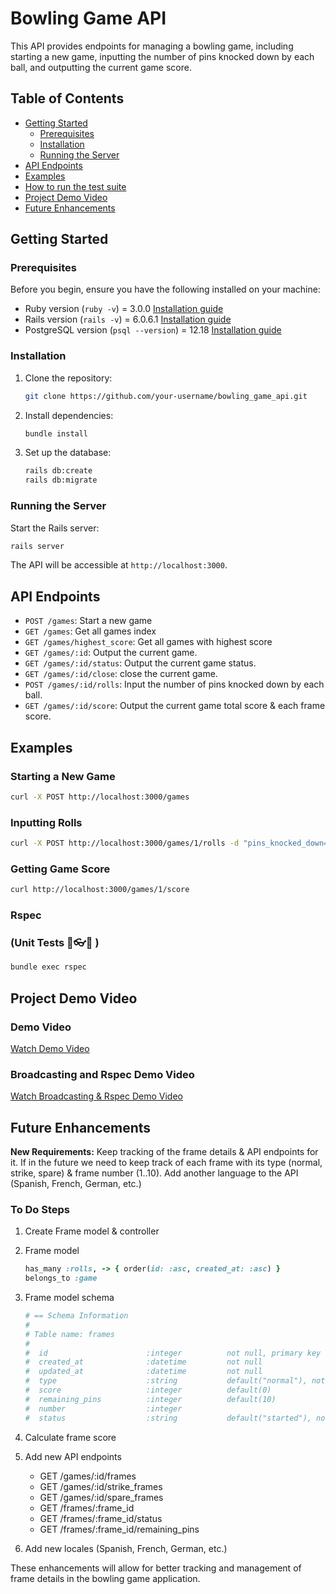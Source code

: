 
# Bowling Game API

This API provides endpoints for managing a bowling game, including starting a new game, inputting the number of pins knocked down by each ball, and outputting the current game score.

## Table of Contents

- [Getting Started](#getting-started)
  - [Prerequisites](#prerequisites)
  - [Installation](#installation)
  - [Running the Server](#running-the-server)
- [API Endpoints](#api-endpoints)
- [Examples](#examples)
- [How to run the test suite](#Rspec)
- [Project Demo Video](#project-demo-video)
- [Future Enhancements](#future-enhancements)
  

## Getting Started

### Prerequisites

Before you begin, ensure you have the following installed on your machine:

- Ruby version (`ruby -v`) = 3.0.0 [Installation guide](https://www.ruby-lang.org/en/documentation/installation/)
- Rails version (`rails -v`) = 6.0.6.1 [Installation guide](https://guides.rubyonrails.org/getting_started.html#installing-rails)
- PostgreSQL version (`psql --version`) = 12.18 [Installation guide](https://www.postgresql.org/download/)

### Installation

1. Clone the repository:

   ```bash
   git clone https://github.com/your-username/bowling_game_api.git
   ```

2. Install dependencies:

   ```bash
   bundle install
   ```

3. Set up the database:

   ```bash
   rails db:create
   rails db:migrate
   ```

### Running the Server

Start the Rails server:

```bash
rails server
```

The API will be accessible at `http://localhost:3000`.

## API Endpoints

- `POST /games`: Start a new game
- `GET /games`: Get all games index
- `GET /games/highest_score`: Get all games with highest score
- `GET /games/:id`: Output the current game.
- `GET /games/:id/status`: Output the current game status.
- `GET /games/:id/close`: close the current game.
- `POST /games/:id/rolls`: Input the number of pins knocked down by each ball.
- `GET /games/:id/score`: Output the current game total score & each frame score.

## Examples

### Starting a New Game

```bash
curl -X POST http://localhost:3000/games
```

### Inputting Rolls

```bash
curl -X POST http://localhost:3000/games/1/rolls -d "pins_knocked_down=7"
```

### Getting Game Score

```bash
curl http://localhost:3000/games/1/score
```

### Rspec 
### (Unit Tests 🧪👓🔎 )
```bash
bundle exec rspec
```

## Project Demo Video

### Demo Video

[Watch Demo Video](https://drive.google.com/file/d/1xQjyms3xnq2p0U9RutvibEMJYXSKYw-v/view?usp=sharing)

### Broadcasting and Rspec Demo Video

[Watch Broadcasting & Rspec Demo Video](https://drive.google.com/file/d/1BrV_v0PnGnTyhnq-h-dqepeSA6L4MYPN/view?usp=sharing)



## Future Enhancements

**New Requirements:** Keep tracking of the frame details & API endpoints for it. If in the future we need to keep track of each frame with its type (normal, strike, spare) & frame number (1..10). Add another language to the API (Spanish, French, German, etc.)

### To Do Steps
1. Create Frame model & controller
2. Frame model

   ```ruby
   has_many :rolls, -> { order(id: :asc, created_at: :asc) }
   belongs_to :game
   ```

3. Frame model schema

   ```ruby
   # == Schema Information
   #
   # Table name: frames
   #
   #  id                      :integer          not null, primary key
   #  created_at              :datetime         not null
   #  updated_at              :datetime         not null
   #  type                    :string           default("normal"), not null
   #  score                   :integer          default(0)
   #  remaining_pins          :integer          default(10)
   #  number                  :integer
   #  status                  :string           default("started"), not null
   ```

4. Calculate frame score
5. Add new API endpoints
   - GET /games/:id/frames
   - GET /games/:id/strike_frames
   - GET /games/:id/spare_frames
   - GET /frames/:frame_id
   - GET /frames/:frame_id/status
   - GET /frames/:frame_id/remaining_pins
6. Add new locales (Spanish, French, German, etc.)

These enhancements will allow for better tracking and management of frame details in the bowling game application.
